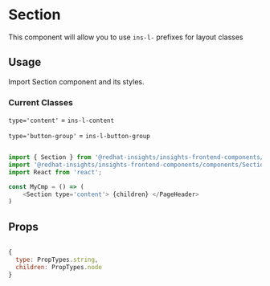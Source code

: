 # Section

This component will allow you to use `ins-l-` prefixes for layout classes

## Usage

Import Section component and its styles.

### Current Classes

`type='content'` = `ins-l-content`

`type='button-group'` = `ins-l-button-group`

```javascript

import { Section } from '@redhat-insights/insights-frontend-components/components/Section';
import '@redhat-insights/insights-frontend-components/components/Section.css'
import React from 'react';

const MyCmp = () => (
    <Section type='content'> {children} </PageHeader>
)

```

## Props

```javascript

{
  type: PropTypes.string,
  children: PropTypes.node
}
```